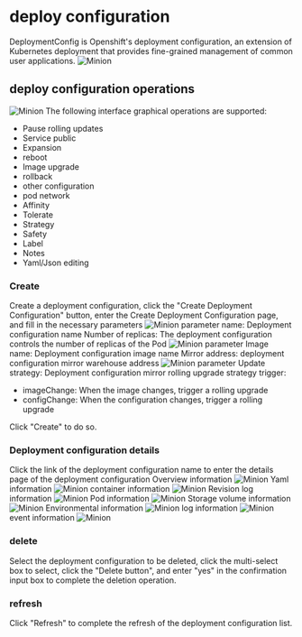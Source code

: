 # deploy configuration

DeploymentConfig is Openshift's deployment configuration, an extension of Kubernetes deployment that provides fine-grained management of common user applications.
![Minion](../../../assets/images/workload/dc-list-en.jpg)
## deploy configuration operations

![Minion](../../../assets/images/workload/dc-operation-en.jpg)
The following interface graphical operations are supported:
* Pause rolling updates
* Service public
* Expansion
* reboot
* Image upgrade
* rollback
* other configuration
* pod network
* Affinity
* Tolerate
* Strategy
* Safety
* Label
* Notes
* Yaml/Json editing

### Create
Create a deployment configuration, click the "Create Deployment Configuration" button, enter the Create Deployment Configuration page, and fill in the necessary parameters
![Minion](../../../assets/images/workload/dc-create1-en.jpg)
parameter
name: Deployment configuration name
Number of replicas: The deployment configuration controls the number of replicas of the Pod
![Minion](../../../assets/images/workload/dc-create2-en.jpg)
parameter
Image name: Deployment configuration image name
Mirror address: deployment configuration mirror warehouse address
![Minion](../../../assets/images/workload/dc-create3-en.jpg)
parameter
Update strategy: Deployment configuration mirror rolling upgrade strategy
trigger:
* imageChange: When the image changes, trigger a rolling upgrade
* configChange: When the configuration changes, trigger a rolling upgrade

Click "Create" to do so.
### Deployment configuration details
Click the link of the deployment configuration name to enter the details page of the deployment configuration
Overview information
![Minion](../../../assets/images/workload/dc-info1-en.jpg)
Yaml information
![Minion](../../../assets/images/workload/dc-info2-en.jpg)
container information
![Minion](../../../assets/images/workload/dc-info3-en.jpg)
Revision log information
![Minion](../../../assets/images/workload/dc-info4-en.jpg)
Pod information
![Minion](../../../assets/images/workload/dc-info5-en.jpg)
Storage volume information
![Minion](../../../assets/images/workload/dc-info6-en.jpg)
Environmental information
![Minion](../../../assets/images/workload/dc-info7-en.jpg)
log information
![Minion](../../../assets/images/workload/dc-info8-en.jpg)
event information
![Minion](../../../assets/images/workload/dc-info9-en.jpg)

### delete
Select the deployment configuration to be deleted, click the multi-select box to select, click the "Delete button", and enter "yes" in the confirmation input box to complete the deletion operation.
### refresh
Click "Refresh" to complete the refresh of the deployment configuration list.